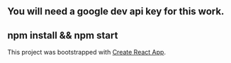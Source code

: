 
## You will need a google dev api key for this work.

## npm install && npm start

This project was bootstrapped with [Create React App](https://github.com/facebookincubator/create-react-app).

